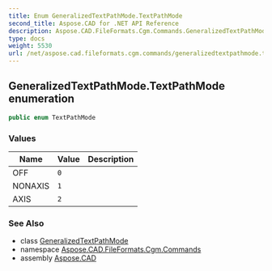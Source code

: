 ```yaml
---
title: Enum GeneralizedTextPathMode.TextPathMode
second_title: Aspose.CAD for .NET API Reference
description: Aspose.CAD.FileFormats.Cgm.Commands.GeneralizedTextPathModeTextPathMode enum. 
type: docs
weight: 5530
url: /net/aspose.cad.fileformats.cgm.commands/generalizedtextpathmode.textpathmode/
---
```

## GeneralizedTextPathMode.TextPathMode enumeration

```csharp
public enum TextPathMode
```

### Values

| Name | Value | Description |
| --- | --- | --- |
| OFF | `0` |  |
| NONAXIS | `1` |  |
| AXIS | `2` |  |

### See Also

* class [GeneralizedTextPathMode](../generalizedtextpathmode/)
* namespace [Aspose.CAD.FileFormats.Cgm.Commands](../../aspose.cad.fileformats.cgm.commands/)
* assembly [Aspose.CAD](../../)


